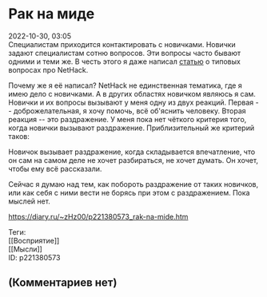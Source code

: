Рак на миде
===========

  
2022-10-30, 03:05  
 Специалистам приходится контактировать с новичками. Новички задают специалистам сотню вопросов. Эти вопросы часто бывают одними и теми же. В честь этого я даже написал  [статью](Платиновые%20вопросы%20про%20NetHack)  о типовых вопросах про NetHack.   
   
 Почему же я её написал? NetHack не единственная тематика, где я имею дело с новичками. А в других областях новичком являюсь я сам. Новички и их вопросы вызывают у меня одну из двух реакций. Первая -- доброжелательная, я хочу помочь, всё об'яснить человеку. Вторая реакция -- это раздражение. У меня пока нет чёткого критерия того, когда новички вызывают раздражение. Приблизительный же критерий таков:   
   
 Новичок вызывает раздражение, когда складывается впечатление, что он сам на самом деле не хочет разбираться, не хочет думать. Он хочет, чтобы ему всё рассказали.   
   
 Сейчас я думаю над тем, как побороть раздражение от таких новичков, или как себя с ними вести не борясь при этом с раздражением. Пока мыслей нет.   
  
<https://diary.ru/~zHz00/p221380573_rak-na-mide.htm>  
  
Теги:  
[[Восприятие]]  
[[Мысли]]  
ID: p221380573  


(Комментариев нет)
------------------